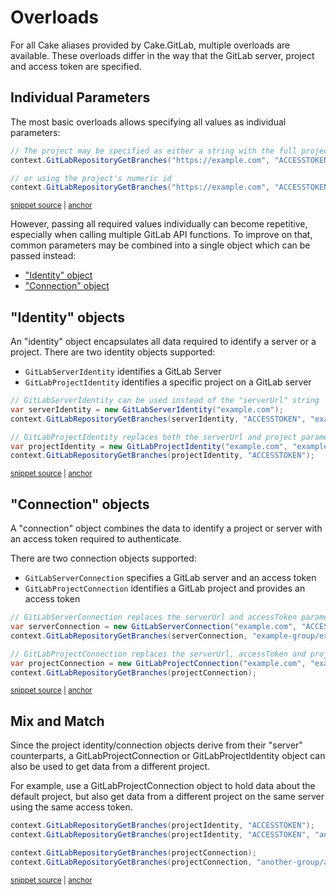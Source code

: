 <!--
GENERATED FILE - DO NOT EDIT
This file was generated by [MarkdownSnippets](https://github.com/SimonCropp/MarkdownSnippets).
Source File: /docs/overloads.source.md
To change this file edit the source file and then run MarkdownSnippets.
-->

# Overloads

For all Cake aliases provided by Cake.GitLab, multiple overloads are available.
These overloads differ in the way that the GitLab server, project and access token are specified.

## Individual Parameters

The most basic overloads allows specifying all values as individual parameters:

<!-- snippet: Overloads-Individual-Parameters -->
<a id='snippet-Overloads-Individual-Parameters'></a>
```cs
// The project may be specified as either a string with the full project path 
context.GitLabRepositoryGetBranches("https://example.com", "ACCESSTOKEN", "example-group/example-project");

// or using the project's numeric id
context.GitLabRepositoryGetBranches("https://example.com", "ACCESSTOKEN", 12345);
```
<sup><a href='/examples/Frosting/Examples.cs#L17-L23' title='Snippet source file'>snippet source</a> | <a href='#snippet-Overloads-Individual-Parameters' title='Start of snippet'>anchor</a></sup>
<!-- endSnippet -->

However, passing all required values individually can become repetitive, especially when calling multiple GitLab API functions.
To improve on that, common parameters may be combined into a single object which can be passed instead:

- ["Identity" object](#identity-objects)
- ["Connection" object](#connection-objects)

## "Identity" objects

An "identity" object encapsulates all data required to identify a server or a project.
There are two identity objects supported:

- `GitLabServerIdentity` identifies a GitLab Server
- `GitLabProjectIdentity` identifies a specific project on a GitLab server

<!-- snippet: Overloads-Identity-Objects -->
<a id='snippet-Overloads-Identity-Objects'></a>
```cs
// GitLabServerIdentity can be used instead of the "serverUrl" string
var serverIdentity = new GitLabServerIdentity("example.com");
context.GitLabRepositoryGetBranches(serverIdentity, "ACCESSTOKEN", "example-group/example-project");

// GitLabProjectIdentity replaces both the serverUrl and project parameters
var projectIdentity = new GitLabProjectIdentity("example.com", "example-group", "example-project");
context.GitLabRepositoryGetBranches(projectIdentity, "ACCESSTOKEN");
```
<sup><a href='/examples/Frosting/Examples.cs#L26-L34' title='Snippet source file'>snippet source</a> | <a href='#snippet-Overloads-Identity-Objects' title='Start of snippet'>anchor</a></sup>
<!-- endSnippet -->

## "Connection" objects

A "connection" object combines the data to identify a project or server with an access token required to authenticate.

There are two connection objects supported:
  
- `GitLabServerConnection` specifies a GitLab server and an access token
- `GitLabProjectConnection` identifies a GitLab project and provides an access token

<!-- snippet: Overloads-Connection-Objects -->
<a id='snippet-Overloads-Connection-Objects'></a>
```cs
// GitLabServerConnection replaces the serverUrl and accessToken parameters
var serverConnection = new GitLabServerConnection("example.com", "ACCESSTOKEN");
context.GitLabRepositoryGetBranches(serverConnection, "example-group/example-project");

// GitLabProjectConnection replaces the serverUrl, accessToken and project parameters
var projectConnection = new GitLabProjectConnection("example.com", "example-group", "example-project", "ACCESSTOKEN");
context.GitLabRepositoryGetBranches(projectConnection);
```
<sup><a href='/examples/Frosting/Examples.cs#L37-L45' title='Snippet source file'>snippet source</a> | <a href='#snippet-Overloads-Connection-Objects' title='Start of snippet'>anchor</a></sup>
<!-- endSnippet -->

## Mix and Match

Since the project identity/connection objects derive from their "server" counterparts, a GitLabProjectConnection or GitLabProjectIdentity object can also be used to get data from a different project.

For example, use a GitLabProjectConnection object to hold data about the default project, but also get data from a different project on the same server using the same access token.

<!-- snippet: Overloads-MixAndMatch -->
<a id='snippet-Overloads-MixAndMatch'></a>
```cs
context.GitLabRepositoryGetBranches(projectIdentity, "ACCESSTOKEN");
context.GitLabRepositoryGetBranches(projectIdentity, "ACCESSTOKEN", "another-group/another-project");

context.GitLabRepositoryGetBranches(projectConnection);
context.GitLabRepositoryGetBranches(projectConnection, "another-group/another-project");
```
<sup><a href='/examples/Frosting/Examples.cs#L47-L53' title='Snippet source file'>snippet source</a> | <a href='#snippet-Overloads-MixAndMatch' title='Start of snippet'>anchor</a></sup>
<!-- endSnippet -->
